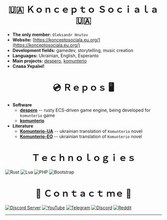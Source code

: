 <center>

# 🇺🇦 Ｋｏｎｃｅｐｔｏ Ｓｏｃｉａｌａ 🇺🇦

</center>

* **The only member:** `Oleksandr Hnutov`
* **Website:** [https://konceptosociala.eu.org/](https://konceptosociala.eu.org/)
* **Development fields:** gamedev, storytelling, music creation
* **Languages:** Ukrainian, English, Esperanto
* **Main projects:** [despero](https://github.com/konceptosociala/despero), [komunterio](https://github.com/konceptosociala/komunterio)
* **Слава Україні!**

<center>

# 💿 Ｒｅｐｏｓ 🖥️

</center>

* **Software**
	* [**despero**](https://github.com/konceptosociala/despero) -- rusty ECS-driven game engine, being developed for `komunterio` game
	* [**komunterio**](https://github.com/konceptosociala/komunterio)
* **Literature**
	* [**Komunterio-UA**](https://github.com/konceptosociala/Komunterio-UA) -- ukrainian translation of `Komunterio` novel
	* [**Komunterio-EO**](https://github.com/konceptosociala/Komunterio-EO) -- ukrainian translation of `Komunterio` novel

<center>

# Ｔｅｃｈｎｏｌｏｇｉｅｓ

</center>

![Rust](https://img.shields.io/badge/rust-%23000000.svg?style=for-the-badge&logo=rust&logoColor=white)
![Lua](https://img.shields.io/badge/lua-%232C2D72.svg?style=for-the-badge&logo=lua&logoColor=white)
![PHP](https://img.shields.io/badge/php-%23777BB4.svg?style=for-the-badge&logo=php&logoColor=white)
![Bootstrap](https://img.shields.io/badge/bootstrap-%23563D7C.svg?style=for-the-badge&logo=bootstrap&logoColor=white)

<center>

# 📱 Ｃｏｎｔａｃｔ ｍｅ 💬

</center>

[![Discord Server](https://img.shields.io/badge/Discord%20Server-%235865F2.svg?style=for-the-badge&logo=discord&logoColor=white)](#)
[![YouTube](https://img.shields.io/badge/YouTube-%23FF0000.svg?style=for-the-badge&logo=YouTube&logoColor=white)](#)
[![Telegram](https://img.shields.io/badge/Telegram-2CA5E0?style=for-the-badge&logo=telegram&logoColor=white)](https://t.me/konceptosociala/)
[![Discord](https://img.shields.io/badge/Discord-%235865F2.svg?style=for-the-badge&logo=discord&logoColor=white)](#)
[![Reddit](https://img.shields.io/badge/Reddit-FF4500?style=for-the-badge&logo=reddit&logoColor=white)](#)

---
